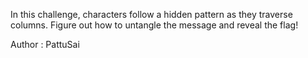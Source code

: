 In this challenge, characters follow a hidden pattern as they traverse columns. Figure out how to untangle the message and reveal the flag!

Author : PattuSai
